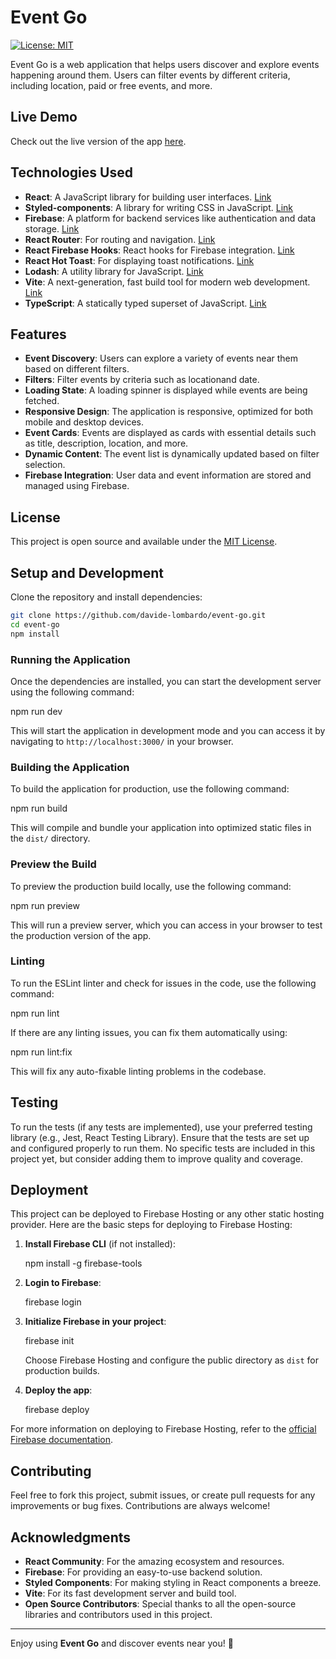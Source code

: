 # Event Go

[![License: MIT](https://img.shields.io/badge/License-MIT-blue.svg)](https://opensource.org/licenses/MIT)



Event Go is a web application that helps users discover and explore events happening around them. Users can filter events by different criteria, including location, paid or free events, and more.

## Live Demo

Check out the live version of the app [here](https://event-go-e3bd3.web.app/).

## Technologies Used

- **React**: A JavaScript library for building user interfaces. [Link](https://reactjs.org)
- **Styled-components**: A library for writing CSS in JavaScript. [Link](https://styled-components.com)
- **Firebase**: A platform for backend services like authentication and data storage. [Link](https://firebase.google.com)
- **React Router**: For routing and navigation. [Link](https://reactrouter.com)
- **React Firebase Hooks**: React hooks for Firebase integration. [Link](https://github.com/CSFrequency/react-firebase-hooks)
- **React Hot Toast**: For displaying toast notifications. [Link](https://react-hot-toast.com)
- **Lodash**: A utility library for JavaScript. [Link](https://lodash.com)
- **Vite**: A next-generation, fast build tool for modern web development. [Link](https://vitejs.dev)
- **TypeScript**: A statically typed superset of JavaScript. [Link](https://www.typescriptlang.org)

## Features

- **Event Discovery**: Users can explore a variety of events near them based on different filters.
- **Filters**: Filter events by criteria such as locationand date.
- **Loading State**: A loading spinner is displayed while events are being fetched.
- **Responsive Design**: The application is responsive, optimized for both mobile and desktop devices.
- **Event Cards**: Events are displayed as cards with essential details such as title, description, location, and more.
- **Dynamic Content**: The event list is dynamically updated based on filter selection.
- **Firebase Integration**: User data and event information are stored and managed using Firebase.

## License

This project is open source and available under the [MIT License](LICENSE).

## Setup and Development

Clone the repository and install dependencies:

```bash
git clone https://github.com/davide-lombardo/event-go.git
cd event-go
npm install
```

### Running the Application

Once the dependencies are installed, you can start the development server using the following command:

npm run dev

This will start the application in development mode and you can access it by navigating to `http://localhost:3000/` in your browser.

### Building the Application

To build the application for production, use the following command:

npm run build

This will compile and bundle your application into optimized static files in the `dist/` directory.

### Preview the Build

To preview the production build locally, use the following command:

npm run preview

This will run a preview server, which you can access in your browser to test the production version of the app.

### Linting

To run the ESLint linter and check for issues in the code, use the following command:

npm run lint

If there are any linting issues, you can fix them automatically using:

npm run lint:fix

This will fix any auto-fixable linting problems in the codebase.

## Testing

To run the tests (if any tests are implemented), use your preferred testing library (e.g., Jest, React Testing Library). Ensure that the tests are set up and configured properly to run them. No specific tests are included in this project yet, but consider adding them to improve quality and coverage.

## Deployment

This project can be deployed to Firebase Hosting or any other static hosting provider. Here are the basic steps for deploying to Firebase Hosting:

1. **Install Firebase CLI** (if not installed):

    npm install -g firebase-tools

2. **Login to Firebase**:

    firebase login

3. **Initialize Firebase in your project**:

    firebase init

    Choose Firebase Hosting and configure the public directory as `dist` for production builds.

4. **Deploy the app**:

    firebase deploy

For more information on deploying to Firebase Hosting, refer to the [official Firebase documentation](https://firebase.google.com/docs/hosting).

## Contributing

Feel free to fork this project, submit issues, or create pull requests for any improvements or bug fixes. Contributions are always welcome!

## Acknowledgments

- **React Community**: For the amazing ecosystem and resources.
- **Firebase**: For providing an easy-to-use backend solution.
- **Styled Components**: For making styling in React components a breeze.
- **Vite**: For its fast development server and build tool.
- **Open Source Contributors**: Special thanks to all the open-source libraries and contributors used in this project.

---

Enjoy using **Event Go** and discover events near you! 🚀